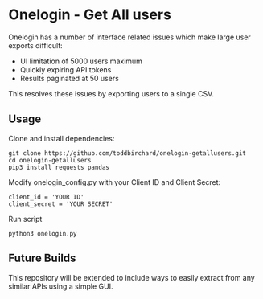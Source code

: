 # Onelogin - Get All users

Onelogin has a number of interface related issues which make large user exports difficult:

* UI limitation of 5000 users maximum
* Quickly expiring API tokens
* Results paginated at 50 users

This resolves these issues by exporting users to a single CSV.

## Usage

Clone and install dependencies:

```
git clone https://github.com/toddbirchard/onelogin-getallusers.git
cd onelogin-getallusers
pip3 install requests pandas
```

Modify onelogin_config.py with your Client ID and Client Secret:

```
client_id = 'YOUR ID'
client_secret = 'YOUR SECRET'
```

Run script

```
python3 onelogin.py
```
## Future Builds

This repository will be extended to include ways to easily extract from any similar APIs using a simple GUI.
